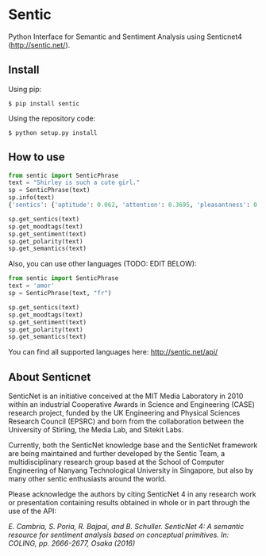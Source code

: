 # Sentic

Python Interface for Semantic and Sentiment Analysis using Senticnet4 (http://sentic.net/).


## Install

Using pip:

```
$ pip install sentic
```

Using the repository code:

```
$ python setup.py install
```

## How to use

```python
from sentic import SenticPhrase
text = "Shirley is such a cute girl."
sp = SenticPhrase(text)
sp.info(text)
{'sentics': {'aptitude': 0.062, 'attention': 0.3695, 'pleasantness': 0.47050000000000003, 'sensitivity': 0.0115}, 'semantics': {'furry', 'labor', 'nocturnal', 'career', 'animal_furry', 'hairy', 'police_work', 'task', 'domestic_pet', 'employment'}, 'moodtags': {'#joy': 2, '#interest': 1, '#admiration': 1}, 'sentiment': 'weak positive', 'polarity': 0.29700000000000004}

sp.get_sentics(text)
sp.get_moodtags(text)
sp.get_sentiment(text)
sp.get_polarity(text)
sp.get_semantics(text)
```

Also, you can use other languages (TODO: EDIT BELOW):

```python
from sentic import SenticPhrase
text = 'amor'
sp = SenticPhrase(text, "fr")

sp.get_sentics(text)
sp.get_moodtags(text)
sp.get_sentiment(text)
sp.get_polarity(text)
sp.get_semantics(text)
```

You can find all supported languages here: http://sentic.net/api/

## About Senticnet

SenticNet is an initiative conceived at the MIT Media Laboratory in 2010 within an industrial Cooperative Awards in Science and Engineering (CASE) research project, funded by the UK Engineering and Physical Sciences Research Council (EPSRC) and born from the collaboration between the University of Stirling, the Media Lab, and Sitekit Labs.

Currently, both the SenticNet knowledge base and the SenticNet framework are being maintained and further developed by the Sentic Team, a multidisciplinary research group based at the School of Computer Engineering of Nanyang Technological University in Singapore, but also by many other sentic enthusiasts around the world.

Please acknowledge the authors by citing SenticNet 4 in any research work or presentation containing results obtained in whole or in part through the use of the API:

*E. Cambria, S. Poria, R. Bajpai, and B. Schuller. SenticNet 4: A semantic resource for sentiment analysis based on conceptual primitives. In: COLING, pp. 2666-2677, Osaka (2016)*
